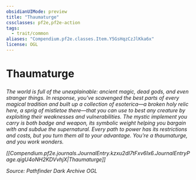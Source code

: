 ```yaml
---
obsidianUIMode: preview
title: "Thaumaturge"
cssclasses: pf2e,pf2e-action
tags:
  - trait/common
aliases: "Compendium.pf2e.classes.Item.Y5GsHqzCzJlKka6x"
license: OGL
---
```

# Thaumaturge

### 






_The world is full of the unexplainable: ancient magic, dead gods, and even stranger things. In response, you've scavenged the best parts of every magical tradition and built up a collection of esoterica—a broken holy relic here, a sprig of mistletoe there—that you can use to best any creature by exploiting their weaknesses and vulnerabilities. The mystic implement you carry is both badge and weapon, its symbolic weight helping you bargain with and subdue the supernatural. Every path to power has its restrictions and costs, but you turn them all to your advantage. You're a thaumaturge, and you work wonders._

_[[Compendium.pf2e.journals.JournalEntry.kzxu2dI7tFxv6Ix6.JournalEntryPage.qigU4oNH2KDVvhjX|Thaumaturge]]_

*Source: Pathfinder Dark Archive*
*OGL*